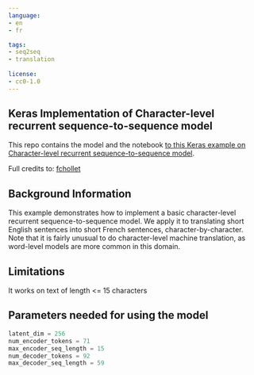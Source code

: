 ```yaml
---
language: 
- en
- fr

tags:
- seq2seq
- translation
 
license:
- cc0-1.0
---
```


## Keras Implementation of Character-level recurrent sequence-to-sequence model

This repo contains the model and the notebook [to this Keras example on Character-level recurrent sequence-to-sequence model](https://keras.io/examples/nlp/lstm_seq2seq/).

Full credits to: [fchollet](https://twitter.com/fchollet)

## Background Information 
This example demonstrates how to implement a basic character-level recurrent sequence-to-sequence model. We apply it to translating short English sentences into short French sentences, character-by-character. Note that it is fairly unusual to do character-level machine translation, as word-level models are more common in this domain.

## Limitations
It works on text of length <= 15 characters

## Parameters needed for using the model
```python
latent_dim = 256
num_encoder_tokens = 71
max_encoder_seq_length = 15
num_decoder_tokens = 92
max_decoder_seq_length = 59
```